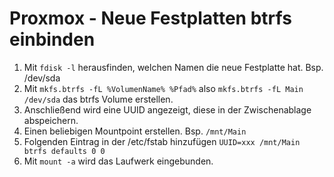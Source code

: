 # Proxmox - Neue Festplatten btrfs einbinden

1. Mit `fdisk -l` herausfinden, welchen Namen die neue Festplatte hat. Bsp. /dev/sda
2. Mit `mkfs.btrfs -fL %VolumenName% %Pfad%` also `mkfs.btrfs -fL Main /dev/sda` das btrfs Volume erstellen.
3. Anschließend wird eine UUID angezeigt, diese in der Zwischenablage abspeichern.
4. Einen beliebigen Mountpoint erstellen. Bsp. `/mnt/Main`
5. Folgenden Eintrag in der /etc/fstab hinzufügen 
```UUID=xxx /mnt/Main btrfs defaults 0 0``` 
6. Mit `mount -a` wird das Laufwerk eingebunden.


